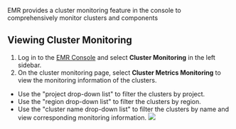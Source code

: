 
EMR provides a cluster monitoring feature in the console to comprehensively monitor clusters and components

## Viewing Cluster Monitoring
1. Log in to the [EMR Console](https://console.cloud.tencent.com/emr) and select **Cluster Monitoring** in the left sidebar.
2. On the cluster monitoring page, select **Cluster Metrics Monitoring** to view the monitoring information of the clusters.
 - Use the "project drop-down list" to filter the clusters by project.
 - Use the "region drop-down list" to filter the clusters by region.
 - Use the "cluster name drop-down list" to filter the clusters by name and view corresponding monitoring information.
 ![](https://main.qcloudimg.com/raw/aa6a7253fbdb0a39d8772ab84334089a.png)
 
